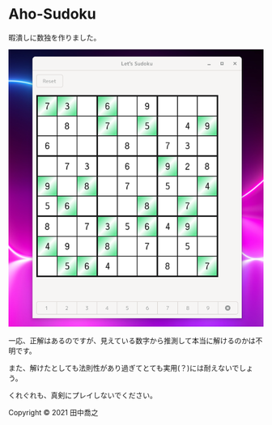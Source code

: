 Aho-Sudoku
====================================================================================================
暇潰しに数独を作りました。

![画像](screenshot-1.png)

一応、正解はあるのですが、見えている数字から推測して本当に解けるのかは不明です。

また、解けたとしても法則性があり過ぎてとても実用(？)には耐えないでしょう。

くれぐれも、真剣にプレイしないでください。

Copyright © 2021 田中喬之
